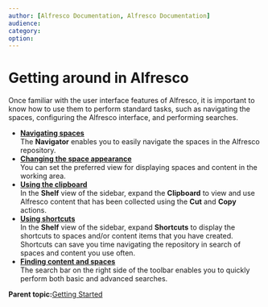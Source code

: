 ```yaml
---
author: [Alfresco Documentation, Alfresco Documentation]
audience: 
category: 
option: 
---
```


# Getting around in Alfresco

Once familiar with the user interface features of Alfresco, it is important to know how to use them to perform standard tasks, such as navigating the spaces, configuring the Alfresco interface, and performing searches.

-   **[Navigating spaces](../tasks/tuh-navigation.md)**  
The **Navigator** enables you to easily navigate the spaces in the Alfresco repository.
-   **[Changing the space appearance](../tasks/tuh-appearance-change.md)**  
You can set the preferred view for displaying spaces and content in the working area.
-   **[Using the clipboard](../tasks/tuh-clipboard-view.md)**  
In the **Shelf** view of the sidebar, expand the **Clipboard** to view and use Alfresco content that has been collected using the **Cut** and **Copy** actions.
-   **[Using shortcuts](../concepts/cuh-shortcut.md)**  
In the **Shelf** view of the sidebar, expand **Shortcuts** to display the shortcuts to spaces and/or content items that you have created. Shortcuts can save you time navigating the repository in search of spaces and content you use often.
-   **[Finding content and spaces](../concepts/cuh-search.md)**  
The search bar on the right side of the toolbar enables you to quickly perform both basic and advanced searches.

**Parent topic:**[Getting Started](../concepts/cuh-gettingstarted.md)

